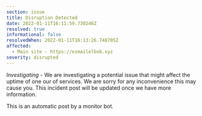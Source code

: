 ```yaml
---
section: issue
title: Disruption Detected
date: 2022-01-11T16:11:59.730246Z
resolved: true
informational: false
resolvedWhen: 2022-01-11T16:13:26.748705Z
affected:
  - Main site - https://esmailelbob.xyz
severity: disrupted
---
```

*Investigating* - We are investigating a potential issue that might affect the uptime of one our of services. We are sorry for any inconvenience this may cause you. This incident post will be updated once we have more information.

This is an automatic post by a monitor bot.
        